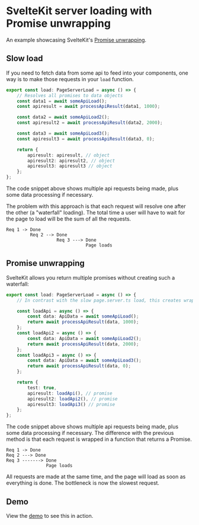 # SvelteKit server loading with Promise unwrapping

An example showcasing SvelteKit's [Promise unwrapping](https://kit.svelte.dev/docs/load#promise-unwrapping).

## Slow load

If you need to fetch data from some api to feed into your components, one way is to make those requests in your `load` function.

```ts
export const load: PageServerLoad = async () => {
	// Resolves all promises to data objects
	const data1 = await someApiLoad();
	const apiresult = await processApiResult(data1, 1000);

	const data2 = await someApiLoad2();
	const apiresult2 = await processApiResult(data2, 2000);

	const data3 = await someApiLoad3();
	const apiresult3 = await processApiResult(data3, 0);

	return {
		apiresult: apiresult, // object
		apiresult2: apiresult2, // object
		apiresult3: apiresult3 // object
	};
};
```

The code snippet above shows multiple api requests being made, plus some data processing if necessary.

The problem with this approach is that each request will resolve one after the other (a "waterfall" loading). The total time a user will have to wait for the page to load will be the sum of all the requests.

```
Req 1 -> Done
         Req 2 --> Done
                   Req 3 ---> Done
                              Page loads
```

## Promise unwrapping

SvelteKit allows you return multiple promises without creating such a waterfall:

```ts
export const load: PageServerLoad = async () => {
	// In contrast with the slow page.server.ts load, this creates wrappers that return a Promise around the orginal calls

	const loadApi = async () => {
		const data: ApiData = await someApiLoad();
		return await processApiResult(data, 1000);
	};
	const loadApi2 = async () => {
		const data: ApiData = await someApiLoad2();
		return await processApiResult(data, 2000);
	};
	const loadApi3 = async () => {
		const data: ApiData = await someApiLoad3();
		return await processApiResult(data, 0);
	};

	return {
		test: true,
		apiresult: loadApi(), // promise
		apiresult2: loadApi2(), // promise
		apiresult3: loadApi3() // promise
	};
};
```

The code snippet above shows multiple api requests being made, plus some data processing if necessary. The difference with the previous method is that each request is wrapped in a function that returns a Promise.

```
Req 1 -> Done
Req 2 ---> Done
Req 3 -------> Done
               Page loads
```

All requests are made at the same time, and the page will load as soon as everything is done. The bottleneck is now the slowest request.

## Demo

View the [demo](https://sveltekit-loading-speed.williamtang.me) to see this in action.
